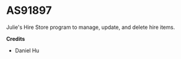 # AS91897
Julie's Hire Store program to manage, update, and delete hire items.

**Credits**
- Daniel Hu
